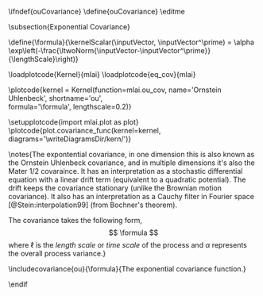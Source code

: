 \ifndef{ouCovariance}
\define{ouCovariance}
\editme

\subsection{Exponential Covariance}

\define{\formula}{\kernelScalar(\inputVector, \inputVector^\prime) = \alpha \exp\left(-\frac{\ltwoNorm{\inputVector-\inputVector^\prime}}{\lengthScale}\right)}

\loadplotcode{Kernel}{mlai}
\loadplotcode{eq_cov}{mlai}

\plotcode{kernel = Kernel(function=mlai.ou_cov,
                     name='Ornstein Uhlenbeck',
                     shortname='ou',					 
                     formula='\formula',
					 lengthscale=0.2)}

\setupplotcode{import mlai.plot as plot}
\plotcode{plot.covariance_func(kernel=kernel, diagrams='\writeDiagramsDir/kern/')}

\notes{The expontential covariance, in one dimension this is also known as the Ornstein Uhlenbeck covariance, and in multiple dimensions it's also the Mater 1/2 covaraince. It has an interpretation as a stochastic differential equation with a linear drift term (equivalent to a quadratic potential). The drift keeps the covariance stationary (unlike the Brownian motion covariance). It also has an interpretation as a Cauchy filter in Fourier space [@Stein:interpolation99] (from Bochner's theorem). 

The covariance takes the following form,
$$
\formula
$$
where $\ell$ is the *length scale* or *time scale* of the process and $\alpha$ represents the overall process variance.}

\includecovariance{ou}{\formula}{The exponential covariance function.}


\endif
